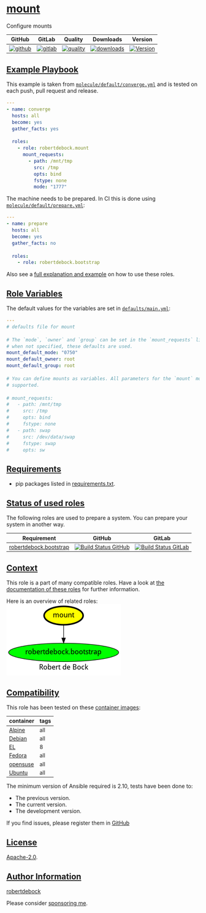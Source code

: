 # [mount](#mount)

Configure mounts

|GitHub|GitLab|Quality|Downloads|Version|
|------|------|-------|---------|-------|
|[![github](https://github.com/robertdebock/ansible-role-mount/workflows/Ansible%20Molecule/badge.svg)](https://github.com/robertdebock/ansible-role-mount/actions)|[![gitlab](https://gitlab.com/robertdebock-iac/ansible-role-mount/badges/master/pipeline.svg)](https://gitlab.com/robertdebock-iac/ansible-role-mount)|[![quality](https://img.shields.io/ansible/quality/51485)](https://galaxy.ansible.com/robertdebock/mount)|[![downloads](https://img.shields.io/ansible/role/d/51485)](https://galaxy.ansible.com/robertdebock/mount)|[![Version](https://img.shields.io/github/release/robertdebock/ansible-role-mount.svg)](https://github.com/robertdebock/ansible-role-mount/releases/)|

## [Example Playbook](#example-playbook)

This example is taken from [`molecule/default/converge.yml`](https://github.com/robertdebock/ansible-role-mount/blob/master/molecule/default/converge.yml) and is tested on each push, pull request and release.

```yaml
---
- name: converge
  hosts: all
  become: yes
  gather_facts: yes

  roles:
    - role: robertdebock.mount
      mount_requests:
        - path: /mnt/tmp
          src: /tmp
          opts: bind
          fstype: none
          mode: "1777"
```

The machine needs to be prepared. In CI this is done using [`molecule/default/prepare.yml`](https://github.com/robertdebock/ansible-role-mount/blob/master/molecule/default/prepare.yml):

```yaml
---
- name: prepare
  hosts: all
  become: yes
  gather_facts: no

  roles:
    - role: robertdebock.bootstrap
```

Also see a [full explanation and example](https://robertdebock.nl/how-to-use-these-roles.html) on how to use these roles.

## [Role Variables](#role-variables)

The default values for the variables are set in [`defaults/main.yml`](https://github.com/robertdebock/ansible-role-mount/blob/master/defaults/main.yml):

```yaml
---
# defaults file for mount

# The `mode`, `owner` and `group` can be set in the `mount_requests` list, but
# when not specified, these defaults are used.
mount_default_mode: "0750"
mount_default_owner: root
mount_default_group: root

# You can define mounts as variables. All parameters for the `mount` module are
# supported.

# mount_requests:
#   - path: /mnt/tmp
#     src: /tmp
#     opts: bind
#     fstype: none
#   - path: swap
#     src: /dev/data/swap
#     fstype: swap
#     opts: sw
```

## [Requirements](#requirements)

- pip packages listed in [requirements.txt](https://github.com/robertdebock/ansible-role-mount/blob/master/requirements.txt).

## [Status of used roles](#status-of-requirements)

The following roles are used to prepare a system. You can prepare your system in another way.

| Requirement | GitHub | GitLab |
|-------------|--------|--------|
|[robertdebock.bootstrap](https://galaxy.ansible.com/robertdebock/bootstrap)|[![Build Status GitHub](https://github.com/robertdebock/ansible-role-bootstrap/workflows/Ansible%20Molecule/badge.svg)](https://github.com/robertdebock/ansible-role-bootstrap/actions)|[![Build Status GitLab](https://gitlab.com/robertdebock-iac/ansible-role-bootstrap/badges/master/pipeline.svg)](https://gitlab.com/robertdebock-iac/ansible-role-bootstrap)|

## [Context](#context)

This role is a part of many compatible roles. Have a look at [the documentation of these roles](https://robertdebock.nl/) for further information.

Here is an overview of related roles:
![dependencies](https://raw.githubusercontent.com/robertdebock/ansible-role-mount/png/requirements.png "Dependencies")

## [Compatibility](#compatibility)

This role has been tested on these [container images](https://hub.docker.com/u/robertdebock):

|container|tags|
|---------|----|
|[Alpine](https://hub.docker.com/repository/docker/robertdebock/alpine/general)|all|
|[Debian](https://hub.docker.com/repository/docker/robertdebock/debian/general)|all|
|[EL](https://hub.docker.com/repository/docker/robertdebock/enterpriselinux/general)|8|
|[Fedora](https://hub.docker.com/repository/docker/robertdebock/fedora/general)|all|
|[opensuse](https://hub.docker.com/repository/docker/robertdebock/opensuse/general)|all|
|[Ubuntu](https://hub.docker.com/repository/docker/robertdebock/ubuntu/general)|all|

The minimum version of Ansible required is 2.10, tests have been done to:

- The previous version.
- The current version.
- The development version.

If you find issues, please register them in [GitHub](https://github.com/robertdebock/ansible-role-mount/issues)

## [License](#license)

[Apache-2.0](https://github.com/robertdebock/ansible-role-mount/blob/master/LICENSE).

## [Author Information](#author-information)

[robertdebock](https://robertdebock.nl/)

Please consider [sponsoring me](https://github.com/sponsors/robertdebock).
